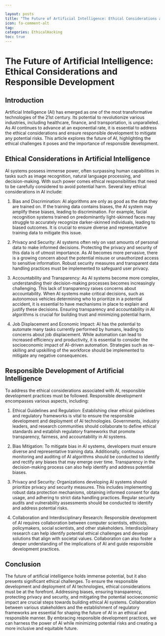 ```yaml
---

layout: posts
title: "The Future of Artificial Intelligence: Ethical Considerations and Responsible Development"
icon: fa-comment-alt
tag:      
categories: EthicalHacking
toc: true
---
```




# The Future of Artificial Intelligence: Ethical Considerations and Responsible Development

## Introduction

Artificial Intelligence (AI) has emerged as one of the most transformative technologies of the 21st century. Its potential to revolutionize various industries, including healthcare, finance, and transportation, is unparalleled. As AI continues to advance at an exponential rate, it is essential to address the ethical considerations and ensure responsible development to mitigate any potential risks. This article explores the future of AI, highlighting the ethical challenges it poses and the importance of responsible development.

## Ethical Considerations in Artificial Intelligence

AI systems possess immense power, often surpassing human capabilities in tasks such as image recognition, natural language processing, and decision-making. With such power comes ethical responsibilities that need to be carefully considered to avoid potential harm. Several key ethical considerations in AI include:

1. Bias and Discrimination: AI algorithms are only as good as the data they are trained on. If the training data contains biases, the AI system may amplify these biases, leading to discrimination. For example, facial recognition systems trained on predominantly light-skinned faces may struggle to accurately recognize darker-skinned individuals, leading to biased outcomes. It is crucial to ensure diverse and representative training data to mitigate this issue.

2. Privacy and Security: AI systems often rely on vast amounts of personal data to make informed decisions. Protecting the privacy and security of this data is of utmost importance. As AI becomes more pervasive, there is a growing concern about the potential misuse or unauthorized access to sensitive information. Robust security measures and transparent data handling practices must be implemented to safeguard user privacy.

3. Accountability and Transparency: As AI systems become more complex, understanding their decision-making processes becomes increasingly challenging. This lack of transparency raises concerns about accountability. When AI systems make critical decisions, such as autonomous vehicles determining who to prioritize in a potential accident, it is essential to have mechanisms in place to explain and justify these decisions. Ensuring transparency and accountability in AI algorithms is crucial for building trust and minimizing potential harm.

4. Job Displacement and Economic Impact: AI has the potential to automate many tasks currently performed by humans, leading to concerns about job displacement. While automation can lead to increased efficiency and productivity, it is essential to consider the socioeconomic impact of AI-driven automation. Strategies such as re-skilling and upskilling of the workforce should be implemented to mitigate any negative consequences.

## Responsible Development of Artificial Intelligence

To address the ethical considerations associated with AI, responsible development practices must be followed. Responsible development encompasses various aspects, including:

1. Ethical Guidelines and Regulation: Establishing clear ethical guidelines and regulatory frameworks is vital to ensure the responsible development and deployment of AI technologies. Governments, industry leaders, and research communities should collaborate to define ethical standards and establish regulatory frameworks that promote transparency, fairness, and accountability in AI systems.

2. Bias Mitigation: To mitigate bias in AI systems, developers must ensure diverse and representative training data. Additionally, continuous monitoring and auditing of AI algorithms should be conducted to identify and rectify any biases that may emerge over time. Transparency in the decision-making process can also help identify and address potential biases.

3. Privacy and Security: Organizations developing AI systems should prioritize privacy and security measures. This includes implementing robust data protection mechanisms, obtaining informed consent for data usage, and adhering to strict data handling practices. Regular security audits and vulnerability assessments should be conducted to identify and address potential risks.

4. Collaboration and Interdisciplinary Research: Responsible development of AI requires collaboration between computer scientists, ethicists, policymakers, social scientists, and other stakeholders. Interdisciplinary research can help identify potential ethical challenges and develop solutions that align with societal values. Collaboration can also foster a deeper understanding of the implications of AI and guide responsible development practices.

## Conclusion

The future of artificial intelligence holds immense potential, but it also presents significant ethical challenges. To ensure the responsible development and deployment of AI technologies, ethical considerations must be at the forefront. Addressing biases, ensuring transparency, protecting privacy and security, and mitigating the potential socioeconomic impact are crucial steps towards building ethical AI systems. Collaboration between various stakeholders and the establishment of regulatory frameworks are essential for shaping the future of AI in an ethical and responsible manner. By embracing responsible development practices, we can harness the power of AI while minimizing potential risks and creating a more inclusive and equitable future.